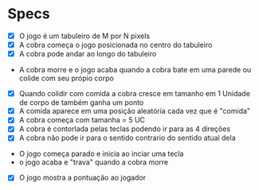 # Specs

- [X] O jogo é um tabuleiro de M por N pixels
- [X] A cobra começa o jogo posicionada no centro do tabuleiro
- [X] A cobra pode andar ao longo do tabuleiro
- A cobra morre e o jogo acaba quando a cobra bate em uma parede ou colide com seu própio corpo
- [X] Quando colidir com comida a cobra cresce em tamanho em 1 Unidade de corpo de também ganha um ponto
- [X] A comida aparece em uma posição aleatória cada vez que é "comida"
- [X] A cobra começa com tamanha = 5 UC
- [X] A cobra é contorlada pelas teclas podendo ir para as 4 direções
- [X] A cobra não pode ir para o sentido contrario do sentido atual dela
- O jogo começa parado e inicia ao inciar uma tecla
- o jogo acaba e "trava" quando a cobra morre
- [X] O jogo mostra a pontuação ao jogador 